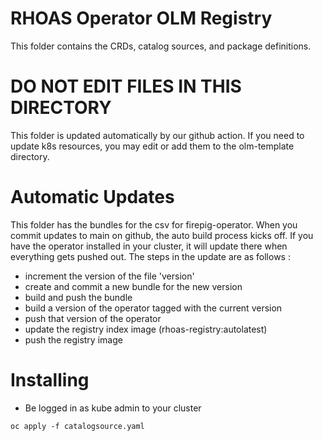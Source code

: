 # RHOAS Operator OLM Registry
This folder contains the CRDs, catalog sources, and package definitions.

# DO NOT EDIT FILES IN THIS DIRECTORY

This folder is updated automatically by our github action. If you need to update k8s resources, you may edit or add them to the olm-template directory.

# Automatic Updates

This folder has the bundles for the csv for firepig-operator. When you commit updates to main on github, the auto build process kicks off. If you have the operator installed in your cluster, it will update there when everything gets pushed out.  The steps in the update are as follows : 
 - increment the version of the file 'version'
 - create and commit a new bundle for the new version
 - build and push the bundle
 - build a version of the operator tagged with the current version
 - push that version of the operator 
 - update the registry index image (rhoas-registry:autolatest)
 - push the registry image


# Installing
 * Be logged in as kube admin to your cluster

 `oc apply -f catalogsource.yaml`
